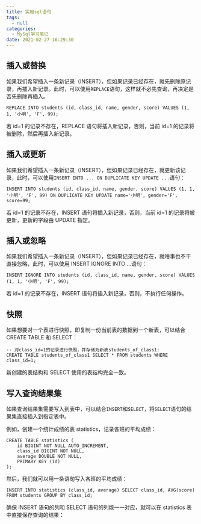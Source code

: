 ```yaml
---
title: 实用sql语句
tags:
  - null
categories:
  - MySql学习笔记
date: 2021-02-27 16:29:30
---
```


## 插入或替换

如果我们希望插入一条新记录（INSERT），但如果记录已经存在，就先删除原记录，再插入新记录。此时，可以使用`REPLACE`语句，这样就不必先查询，再决定是否先删除再插入。

```
REPLACE INTO students (id, class_id, name, gender, score) VALUES (1, 1, '小明', 'F', 99);
```

若 id=1 的记录不存在，REPLACE 语句将插入新记录，否则，当前 id=1 的记录将被删除，然后再插入新记录。

## 插入或更新

如果我们希望插入一条新记录（INSERT），但如果记录已经存在，就更新该记录，此时，可以使用`INSERT INTO ... ON DUPLICATE KEY UPDATE ...`语句：

```
INSERT INTO students (id, class_id, name, gender, score) VALUES (1, 1, '小明', 'F', 99) ON DUPLICATE KEY UPDATE name='小明', gender='F', score=99;
```

若 id=1 的记录不存在，INSERT 语句将插入新记录，否则，当前 id=1 的记录将被更新，更新的字段由 UPDATE 指定。

## 插入或忽略

如果我们希望插入一条新记录（INSERT），但如果记录已经存在，就啥事也不干直接忽略，此时，可以使用 INSERT IGNORE INTO ...语句：

```
INSERT IGNORE INTO students (id, class_id, name, gender, score) VALUES (1, 1, '小明', 'F', 99);
```

若 id=1 的记录不存在，INSERT 语句将插入新记录，否则，不执行任何操作。

## 快照

如果想要对一个表进行快照，即复制一份当前表的数据到一个新表，可以结合 CREATE TABLE 和 SELECT：

```
-- 对class_id=1的记录进行快照，并存储为新表students_of_class1:
CREATE TABLE students_of_class1 SELECT * FROM students WHERE class_id=1;
```

新创建的表结构和 SELECT 使用的表结构完全一致。

## 写入查询结果集

如果查询结果集需要写入到表中，可以结合`INSERT`和`SELECT`，将`SELECT`语句的结果集直接插入到指定表中。

例如，创建一个统计成绩的表 statistics，记录各班的平均成绩：

```
CREATE TABLE statistics (
    id BIGINT NOT NULL AUTO_INCREMENT,
    class_id BIGINT NOT NULL,
    average DOUBLE NOT NULL,
    PRIMARY KEY (id)
);
```

然后，我们就可以用一条语句写入各班的平均成绩：

```
INSERT INTO statistics (class_id, average) SELECT class_id, AVG(score) FROM students GROUP BY class_id;
```

确保 INSERT 语句的列和 SELECT 语句的列能一一对应，就可以在 statistics 表中直接保存查询的结果：
